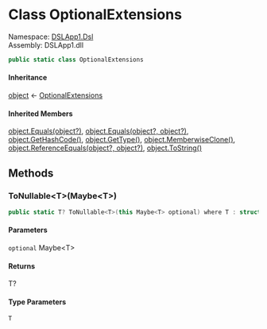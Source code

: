 # <a id="DSLApp1_Dsl_OptionalExtensions"></a> Class OptionalExtensions

Namespace: [DSLApp1.Dsl](DSLApp1.Dsl.md)  
Assembly: DSLApp1.dll  

```csharp
public static class OptionalExtensions
```

#### Inheritance

[object](https://learn.microsoft.com/dotnet/api/system.object) ← 
[OptionalExtensions](DSLApp1.Dsl.OptionalExtensions.md)

#### Inherited Members

[object.Equals\(object?\)](https://learn.microsoft.com/dotnet/api/system.object.equals\#system\-object\-equals\(system\-object\)), 
[object.Equals\(object?, object?\)](https://learn.microsoft.com/dotnet/api/system.object.equals\#system\-object\-equals\(system\-object\-system\-object\)), 
[object.GetHashCode\(\)](https://learn.microsoft.com/dotnet/api/system.object.gethashcode), 
[object.GetType\(\)](https://learn.microsoft.com/dotnet/api/system.object.gettype), 
[object.MemberwiseClone\(\)](https://learn.microsoft.com/dotnet/api/system.object.memberwiseclone), 
[object.ReferenceEquals\(object?, object?\)](https://learn.microsoft.com/dotnet/api/system.object.referenceequals), 
[object.ToString\(\)](https://learn.microsoft.com/dotnet/api/system.object.tostring)

## Methods

### <a id="DSLApp1_Dsl_OptionalExtensions_ToNullable__1_Pidgin_Maybe___0__"></a> ToNullable<T\>\(Maybe<T\>\)

```csharp
public static T? ToNullable<T>(this Maybe<T> optional) where T : struct
```

#### Parameters

`optional` Maybe<T\>

#### Returns

 T?

#### Type Parameters

`T` 

